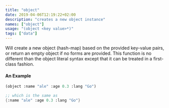 ```yaml
---
title: "object"
date: 2019-04-06T12:19:22+02:00
description: "creates a new object instance"
names: ["object"]
usage: "(object <key value>*)"
tags: ["data"]
---
```

Will create a new object (hash-map) based on the provided key-value pairs, or return an empty object if no forms are provided. This function is no different than the object literal syntax except that it can be treated in a first-class fashion.

#### An Example

~~~scheme
(object :name "ale" :age 0.3 :lang "Go")

;; which is the same as
{:name "ale" :age 0.3 :lang "Go"}
~~~
